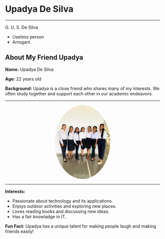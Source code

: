 # Upadya De Silva

---

G. U. S. De Silva


- Useless person
- Arrogant

## About My Friend Upadya

**Name:** Upadya De Silva

**Age:** 22 years old

**Background:** Upadya is a close friend who shares many of my interests. We often study together and support each other in our academic endeavors.

---
<div style="text-align: center;">
<img src="https://github.com/Dulanjali25/UpadyaDeSilva/blob/main/WhatsApp%20Image%202024-09-28%20at%2000.41.37_d661c480.jpg?raw=true" alt="My Image" style="width: 180px; height: auto; border-radius: 50%;" />
</div>

---

**Interests:** 
- Passionate about technology and its applications.
- Enjoys outdoor activities and exploring new places.
- Loves reading books and discussing new ideas.
- Has a fair knowladge in IT.

**Fun Fact:** Upadya has a unique talent for making people laugh and making friends easily!
